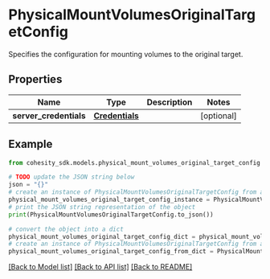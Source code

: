 # PhysicalMountVolumesOriginalTargetConfig

Specifies the configuration for mounting volumes to the original target.

## Properties

Name | Type | Description | Notes
------------ | ------------- | ------------- | -------------
**server_credentials** | [**Credentials**](Credentials.md) |  | [optional] 

## Example

```python
from cohesity_sdk.models.physical_mount_volumes_original_target_config import PhysicalMountVolumesOriginalTargetConfig

# TODO update the JSON string below
json = "{}"
# create an instance of PhysicalMountVolumesOriginalTargetConfig from a JSON string
physical_mount_volumes_original_target_config_instance = PhysicalMountVolumesOriginalTargetConfig.from_json(json)
# print the JSON string representation of the object
print(PhysicalMountVolumesOriginalTargetConfig.to_json())

# convert the object into a dict
physical_mount_volumes_original_target_config_dict = physical_mount_volumes_original_target_config_instance.to_dict()
# create an instance of PhysicalMountVolumesOriginalTargetConfig from a dict
physical_mount_volumes_original_target_config_from_dict = PhysicalMountVolumesOriginalTargetConfig.from_dict(physical_mount_volumes_original_target_config_dict)
```
[[Back to Model list]](../README.md#documentation-for-models) [[Back to API list]](../README.md#documentation-for-api-endpoints) [[Back to README]](../README.md)


